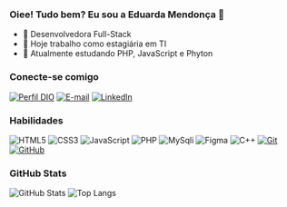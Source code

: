 ### Oiee! Tudo bem? Eu sou a Eduarda Mendonça 👋

- 🔭 Desenvolvedora Full-Stack
- 🌱 Hoje trabalho como estagiária em TI
- 👯 Atualmente estudando PHP, JavaScript e Phyton

### Conecte-se comigo
[![Perfil DIO](https://img.shields.io/badge/-Meu%20Perfil%20na%20DIO-30A3DC?style=for-the-badge)](https://web.dio.me/users/eduarda04/)
[![E-mail](https://img.shields.io/badge/-Email-000?style=for-the-badge&logo=microsoft-outlook&logoColor=E94D5F)](mailto:eduardamendonca.dev@gmail.com)
[![LinkedIn](https://img.shields.io/badge/-LinkedIn-000?style=for-the-badge&logo=linkedin&logoColor=30A3DC)](https://www.linkedin.com/in/eduarda-mendonca/)


### Habilidades
![HTML5](https://img.shields.io/badge/HTML-000?style=for-the-badge&logo=html5&logoColor=30A3DC)
![CSS3](https://img.shields.io/badge/CSS3-000?style=for-the-badge&logo=css3&logoColor=E94D5F)
![JavaScript](https://img.shields.io/badge/JavaScript-000?style=for-the-badge&logo=javascript&logoColor=30A3DC)
![PHP](https://img.shields.io/badge/PHP-000?style=for-the-badge&logo=php&logoColor=E94D5F)
![MySqli](https://img.shields.io/badge/MySQL-00000F?style=for-the-badge&logo=mysql&logoColor=30A3DC)
![Figma](https://img.shields.io/badge/Figma-000?style=for-the-badge&logo=figma&logoColor=E94D5F)
![C++](https://img.shields.io/badge/C++-000?style=for-the-badge&logo=C++&logoColor=E94D5F)
[![Git](https://img.shields.io/badge/Git-000?style=for-the-badge&logo=git&logoColor=E94D5F)](https://git-scm.com/doc) 
[![GitHub](https://img.shields.io/badge/GitHub-000?style=for-the-badge&logo=github&logoColor=30A3DC)](https://docs.github.com/)

### GitHub Stats
![GitHub Stats](https://github-readme-stats.vercel.app/api?username=eduardamendonca&theme=transparent&bg_color=000&border_color=30A3DC&show_icons=true&icon_color=30A3DC&title_color=E94D5F&text_color=FFF)
![Top Langs](https://github-readme-stats-git-masterrstaa-rickstaa.vercel.app/api/top-langs/?username=eduardamendonca&layout=compact&bg_color=000&border_color=30A3DC&title_color=E94D5F&text_color=FFF)





